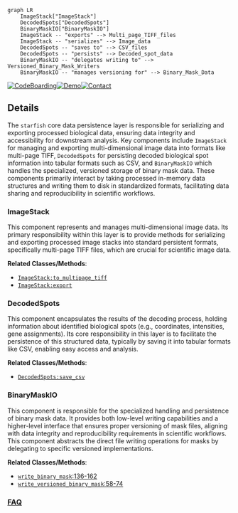 ```mermaid
graph LR
    ImageStack["ImageStack"]
    DecodedSpots["DecodedSpots"]
    BinaryMaskIO["BinaryMaskIO"]
    ImageStack -- "exports" --> Multi_page_TIFF_files
    ImageStack -- "serializes" --> Image_data
    DecodedSpots -- "saves to" --> CSV_files
    DecodedSpots -- "persists" --> Decoded_spot_data
    BinaryMaskIO -- "delegates writing to" --> Versioned_Binary_Mask_Writers
    BinaryMaskIO -- "manages versioning for" --> Binary_Mask_Data
```

[![CodeBoarding](https://img.shields.io/badge/Generated%20by-CodeBoarding-9cf?style=flat-square)](https://github.com/CodeBoarding/GeneratedOnBoardings)[![Demo](https://img.shields.io/badge/Try%20our-Demo-blue?style=flat-square)](https://www.codeboarding.org/demo)[![Contact](https://img.shields.io/badge/Contact%20us%20-%20contact@codeboarding.org-lightgrey?style=flat-square)](mailto:contact@codeboarding.org)

## Details

The `starfish` core data persistence layer is responsible for serializing and exporting processed biological data, ensuring data integrity and accessibility for downstream analysis. Key components include `ImageStack` for managing and exporting multi-dimensional image data into formats like multi-page TIFF, `DecodedSpots` for persisting decoded biological spot information into tabular formats such as CSV, and `BinaryMaskIO` which handles the specialized, versioned storage of binary mask data. These components primarily interact by taking processed in-memory data structures and writing them to disk in standardized formats, facilitating data sharing and reproducibility in scientific workflows.

### ImageStack
This component represents and manages multi-dimensional image data. Its primary responsibility within this layer is to provide methods for serializing and exporting processed image stacks into standard persistent formats, specifically multi-page TIFF files, which are crucial for scientific image data.


**Related Classes/Methods**:

- <a href="https://github.com/spacetx/starfish/blob/master/starfish/core/imagestack/imagestack.py" target="_blank" rel="noopener noreferrer">`ImageStack:to_multipage_tiff`</a>
- <a href="https://github.com/spacetx/starfish/blob/master/starfish/core/imagestack/imagestack.py" target="_blank" rel="noopener noreferrer">`ImageStack:export`</a>


### DecodedSpots
This component encapsulates the results of the decoding process, holding information about identified biological spots (e.g., coordinates, intensities, gene assignments). Its core responsibility in this layer is to facilitate the persistence of this structured data, typically by saving it into tabular formats like CSV, enabling easy access and analysis.


**Related Classes/Methods**:

- <a href="https://github.com/spacetx/starfish/blob/master/starfish/core/types/_decoded_spots.py" target="_blank" rel="noopener noreferrer">`DecodedSpots:save_csv`</a>


### BinaryMaskIO
This component is responsible for the specialized handling and persistence of binary mask data. It provides both low-level writing capabilities and a higher-level interface that ensures proper versioning of mask files, aligning with data integrity and reproducibility requirements in scientific workflows. This component abstracts the direct file writing operations for masks by delegating to specific versioned implementations.


**Related Classes/Methods**:

- <a href="https://github.com/spacetx/starfish/blob/master/starfish/core/morphology/binary_mask/_io.py#L136-L162" target="_blank" rel="noopener noreferrer">`write_binary_mask`:136-162</a>
- <a href="https://github.com/spacetx/starfish/blob/master/starfish/core/morphology/binary_mask/_io.py#L58-L74" target="_blank" rel="noopener noreferrer">`write_versioned_binary_mask`:58-74</a>




### [FAQ](https://github.com/CodeBoarding/GeneratedOnBoardings/tree/main?tab=readme-ov-file#faq)